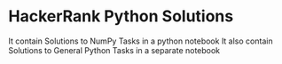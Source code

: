 # HackerRank Python Solutions
It contain Solutions to NumPy Tasks in a python notebook 
It also contain Solutions to General Python Tasks in a separate notebook 
